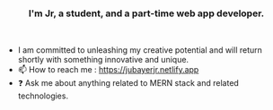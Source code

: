 ### <div align="center">I'm Jr, a student, and a part-time web app developer.</div> 
<br/>  
 
  
- I am committed to unleashing my creative potential and will return shortly with something innovative and unique.
- 📫 How to reach me : https://jubayerjr.netlify.app
- ❓ Ask me about anything related to MERN stack and related technologies.

<!---
jubayerjr20 3/ju bay erjr203 কi cial nnহজ বক reওposn  itoনbnrcause ibbtnns `R EAME.md` hu(হthiনsnহ hh হ jj n uufil e) appears   on yoমমurম।bb Gনi  jtHhnnuuনnnbbb nnpnnnrমofilbম  মbe.
You nncanক হjjclickn the Prevহiew li nk to take  naজক loজokক at yourজ
--->


  

<br/>  
<br/>  
